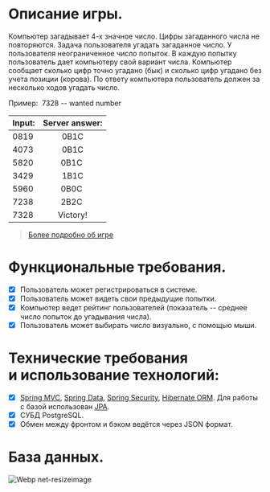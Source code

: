 # Описание игры.
Компьютер загадывает 4-х значное число. Цифры загаданного числа не повторяются. Задача пользователя угадать загаданное число. У пользователя неограниченное число попыток. В каждую попытку пользователь дает компьютеру свой вариант числа. Компьютер сообщает сколько цифр точно угадано (бык) и сколько цифр угадано без учета позиции (корова). По ответу компьютера пользователь должен за несколько ходов угадать число.


Пример:  
7328 -- wanted number 

| Input:        | Server answer:     |
| ------------- |:------------------:|
| 0819          | 0B1C               |
| 4073          | 0B1C               |
| 5820          | 0B1C               |
| 3429          | 1B1C               |
| 5960          | 0B0C               |
| 7238          | 2B2C               |
| 7328          | Victory!           |

> [Более подробно об игре](https://ru.wikipedia.org/wiki/Быки_и_коровы)
# Функциональные требования.
- [x] Пользователь может регистрироваться в системе.
- [x] Пользователь может видеть свои предыдущие попытки.
- [x] Компьютер ведет рейтинг пользователей (показатель -- среднее число попыток до угадывания числа).
- [x] Пользователь может выбирать число визуально, с помощью мыши.
# Технические требования и использование технологий:
- [x] [Spring MVC](https://habr.com/ru/post/336816/), [Spring Data](https://habr.com/ru/post/435114/), [Spring Security](https://habr.com/ru/post/203318/), [Hibernate ORM](https://habr.com/ru/post/29694/). Для работы с базой использован [JPA](https://javarush.ru/groups/posts/2259-jpa--znakomstvo-s-tekhnologiey). 
- [x] СУБД PostgreSQL. 
- [x] Обмен между фронтом и бэком ведётся через JSON формат.

# База данных.
![Webp net-resizeimage](https://user-images.githubusercontent.com/16539012/64354328-4b20b680-d010-11e9-9359-6eadf9c4f099.png)
